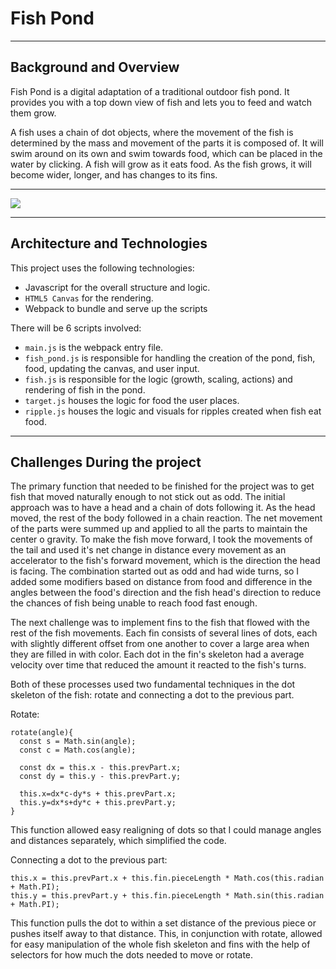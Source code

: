 # Fish Pond
-------------------------

## Background and Overview

Fish Pond is a digital adaptation of a traditional outdoor fish pond. It provides you with a top down view of fish and lets you to feed and watch them grow.

A fish uses a chain of dot objects, where the movement of the fish is determined by the mass and movement of the parts it is composed of. It will swim around on its own and swim towards food, which can be placed in the water by clicking. A fish will grow as it eats food. As the fish grows, it will become wider, longer, and has changes to its fins.

--------------------------------

![](https://i.imgur.com/NEakQ15.png)

--------------------------

## Architecture and Technologies

This project uses the following technologies:

* Javascript for the overall structure and logic.
* `HTML5 Canvas` for the rendering.
* Webpack to bundle and serve up the scripts

There will be 6 scripts involved:

* `main.js` is the webpack entry file.
* `fish_pond.js` is responsible for handling the creation of the pond, fish, food, updating the canvas, and user input.
* `fish.js` is responsible for the logic (growth, scaling, actions) and rendering of fish in the pond.
* `target.js` houses the logic for food the user places.
* `ripple.js` houses the logic and visuals for ripples created when fish eat food.

-----------------------------------

## Challenges During the project

The primary function that needed to be finished for the project was to get fish that moved naturally enough to not stick out as odd. The initial approach was to have a head and a chain of dots following it. As the head moved, the rest of the body followed in a chain reaction. The net movement of the parts were summed up and applied to all the parts to maintain the center o gravity. To make the fish move forward, I took the movements of the tail and used it's net change in distance every movement as an accelerator to the fish's forward movement, which is the direction the head is facing. The combination started out as odd and had wide turns, so I added some modifiers based on distance from food and difference in the angles between the food's direction and the fish head's direction to reduce the chances of fish being unable to reach food fast enough.

The next challenge was to implement fins to the fish that flowed with the rest of the fish movements. Each fin consists of several lines of dots, each with slightly different offset from one another to cover a large area when they are filled in with color. Each dot in the fin's skeleton had a average velocity over time that reduced the amount it reacted to the fish's turns.

Both of these processes used two fundamental techniques in the dot skeleton of the fish: rotate and connecting a dot to the previous part.

Rotate:
~~~~~
rotate(angle){
  const s = Math.sin(angle);
  const c = Math.cos(angle);

  const dx = this.x - this.prevPart.x;
  const dy = this.y - this.prevPart.y;

  this.x=dx*c-dy*s + this.prevPart.x;
  this.y=dx*s+dy*c + this.prevPart.y;
}
~~~~~

This function allowed easy realigning of dots so that I could manage angles and distances separately, which simplified the code.

Connecting a dot to the previous part:
~~~~~~~~~~~~~
this.x = this.prevPart.x + this.fin.pieceLength * Math.cos(this.radian + Math.PI);
this.y = this.prevPart.y + this.fin.pieceLength * Math.sin(this.radian + Math.PI);
~~~~~~~~~~~~~
This function pulls the dot to within a set distance of the previous piece or pushes itself away to that distance. This, in conjunction with rotate, allowed for easy manipulation of the whole fish skeleton and fins with the help of selectors for how much the dots needed to move or rotate.
